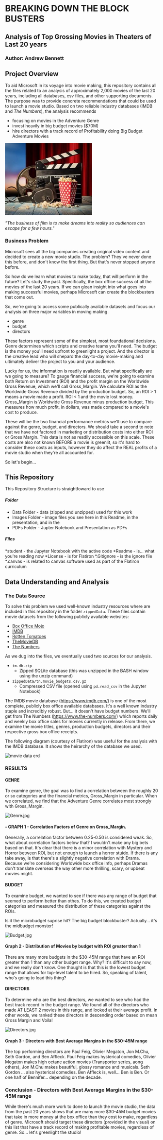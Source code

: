# BREAKING DOWN THE BLOCK BUSTERS
## Analysis of Top Grossing Movies in Theaters of Last 20 years
### Author: Andrew Bennett

## Project Overview
To aid Microsoft in its voyage into movie making, this repository contains all the files related to an analysis of approximately 2,000 movies of the last 20 years, including all databases, csv files, and other supporting documents. The purpose was to provide concrete recommendations that could be used to launch a movie studio. Based on two reliable industry databases (IMDB and *The Numbers*), the analysis recommends 

* focusing on movies in the Adventure Genre 
* invest heavily in big budget movies ($70M) 
* hire directors with a track record of Profitability doing Big Budget Adventure Movies

![Movie_Image.jpg](https://github.com/bennettandrewm/Microsoft_Box_Office_Analysis/blob/master/Movie_Image.jpg)

*"The business of film is to make dreams into reality so audiences can escape for a few hours."* 


### Business Problem

Microsoft sees all the big companies creating original video content and decided to create a new movie studio. The problem? They've never done this before, and don't know the first thing. But that's never stopped anyone before. 

So how do we learn what movies to make today, that will perform in the future? Let's study the past. Specifically, the box office success of all the movies of the last 20 years. If we can glean insight into what goes into making successful movies, perhaps Microsoft can create the blockbusters that come out.

So, we're going to access some publically available datasets and focus our analysis on three major variables in moving making.

* genre
* budget
* directors

These factors represent some of the simplest, most foundational decisions. Genre determines which scripts and creative teams you'll need. The budget is the money you'll need upfront to greenlight a project. And the director is the creative lead who will shepard the day-to-day movie-making and ultimately deliver the project to you and your audience.

Lucky for us, the information is readily available. But what specifically are we going to measure? To gauge financial success, we're going to examine both Return on Investment (ROI) and the profit margin on the Worldwide Gross Revenue, which we'll call Gross_Margin. We calculate ROI as the Worldwide Gross Revenue divided by the production budget. So, an ROI > 1 means a movie made a profit. ROI < 1 and the movie lost money. Gross_Margin is Worldwide Gross Revenue minus production budget. This measures how much profit, in dollars, was made compared to a movie's cost to produce.

These will be the two financial performance metrics we'll use to compare against the genre, budget, and directors. We should take a second to note that we have not factored in marketing or distribution costs into either ROI or Gross Margin. This data is not as readily accessible on this scale. These costs are also not known BEFORE a movie is greenlit, so it's hard to consider these costs as inputs, however they do affect the REAL profits of a movie studio when they're all accounted for.

So let's begin...

## This Repository
This Repository Structure is straightfoward to use

##### Folder
* Data Folder - data (zipped and unzipped) used for this work
* Images Folder - image files you see here in this Readme, in the presentation, and in the
* PDFs Folder - Jupter Notebook and Presentation as PDFs

##### Files
*student - the Jupyter Notebook with the active code
*Readme - is... what you're reading now
*License - is for Flatiron
*.Gitignore - is the ignore file
*.canvas - is related to canvas software used as part of the Flatiron curriculum



## Data Understanding and Analysis
### The Data Source

To solve this problem we used well-known industry resources where are included in this repository in the folder `zippedData`. These files contain movie datasets from the following publicly available websites:

* [Box Office Mojo](https://www.boxofficemojo.com/)
* [IMDB](https://www.imdb.com/)
* [Rotten Tomatoes](https://www.rottentomatoes.com/)
* [TheMovieDB](https://www.themoviedb.org/)
* [The Numbers](https://www.the-numbers.com/)

As we dug into the files, we eventually used two sources for our analysis. 

* `im.db.zip`
  * Zipped SQLite database (this was unzipped in the BASH window using the unzip command)
* `zippedData/tn.movie_budgets.csv.gz`
  * Compressed CSV file (opened using `pd.read_csv` in the Jupyter Notebook)

The IMDB movie database (https://www.imdb.com/) is one of the most complete, publicly box office available databases. It's a well known industry staple and incredibly robust. But... it doesn't have budget numbers. We'll get from The Numbers (https://www.the-numbers.com/) which reports daily and weekly box office sales for movies currently in release. From there, we examine the movie titles, genres, production budgets, directors and their respective gross box office receipts.

The following diagram (courtesy of Flatiron) was useful for the analysis with the IMDB database. It shows the heirarchy of the database we used.

![movie data erd](https://raw.githubusercontent.com/learn-co-curriculum/dsc-phase-1-project-v2-4/master/movie_data_erd.jpeg)

### RESULTS

#### GENRE
To examine genre, the goal was to find a correlation between the roughly 20 or so categories and the financial metrics, Gross_Margin in particular. When we correlated, we find that the Adventure Genre correlates most strongly with Gross_Margin.

![Genre.jpg](https://github.com/bennettandrewm/Microsoft_Box_Office_Analysis/blob/master/Genre.png)

####  - GRAPH 1 - Correlation Factors of Genre on Gross_Margin.
Generally, a correlation factor between 0.25-0.50 is considered weak. So, what about correlation factors below that? I wouldn't make any big bets based on that. It's clear that there is a minor correlation with Mystery and Horror between ROI, but not enough to launch a horror stuido. If there is any take away, is that there's a slightly negative correlation with Drama. Because we're considering Worldwide box office info, perhaps Dramas don't translate overseas the way other more thrilling, scary, or upbeat movies might.

#### BUDGET
To examine budget, we wanted to see if there was any range of budget that seemed to perform better than othes. To do this, we created budget categories and measured the distribution of these categories against the ROIs.

Is it the microbudget suprise hit? The big budget blockbuster? Actually... it's the midbudget monster!

![Budget.jpg](https://github.com/bennettandrewm/Microsoft_Box_Office_Analysis/blob/master/Budget.png)

#### Graph 2 - Distribution of Movies by budget with ROI greater than 1

There are many more budgets in the $30-45M range that have an ROI greater than 1 than any other budget range. Why? It's difficult to say now, and we really don't know. One thought is that this is the lowest budget range that allows for top-level talent to be hired. So, speaking of talent, who's going to lead this thing? 

#### DIRECTORS
To determine who are the best directors, we wanted to see who had the best track record in the budget range. We found all of the directors who made AT LEAST 2 movies in this range, and looked at their average profit. In other words, we ranked these directors in descending order based on mean Gross Margin and Voila!

![Directors.jpg](https://github.com/bennettandrewm/Microsoft_Box_Office_Analysis/blob/master/Directors.png)

#### Graph 3 - Directors with Best Average Margins in the $30-45M range

The top performing directors are Paul Feig, Olivier Megaton, Jon M.Chu, Seth Gordon, and Ben Affleck. Paul Feig makes hysterical comedies, Olivier Megaton makes high octane action movies (Transporter series, aong others), Jon M.Chu makes beautiful, glossy romance and musicals. Seth Gordon ... also hysterical comedies. Ben Affleck is, well... Ben is Ben. Or one half of Bennifer... depending on the decade.

### Conclusion - Directors with Best Average Margins in the $30-45M range
While there's much more work to done to launch the movie studio, the data from the past 20 years shows that are many more $30-45M budget movies that take in more money at the box office than they cost to make, regardless of genre. Microsoft should target these directors (provided in the visual) on this list that have a track record of making profitable movies, regardless of genre. So... let's greenlight the studio!



  
